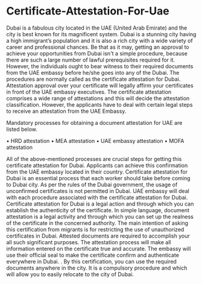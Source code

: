 # Certificate-Attestation-For-Uae
Dubai is a fabulous city located in the UAE (United Arab Emirate) and the city is best known for its magnificent system.  Dubai is a stunning city having a high immigrant’s population and it is also a rich city with a wide variety of career and professional chances. Be that as it may, getting an approval to achieve your opportunities from Dubai isn't a simple procedure, because there are such a large number of lawful prerequisites required for it. However, the individuals ought to bear witness to their required documents from the UAE embassy before he/she goes into any of the Dubai. The procedures are normally called as the certificate attestation for Dubai. Attestation approval over your certificate will legally affirm your certificates in front of the UAE embassy executives. The certificate attestation comprises a wide range of attestations and this will decide the attestation classification. However, the applicants have to deal with certain legal steps to receive an attestation from the UAE Embassy.     

Mandatory processes for obtaining a document attestation for UAE are listed below.

•    HRD attestation 
•    MEA attestation
•    UAE embassy attestation
•    MOFA attestation 

All of the above-mentioned processes are crucial steps for getting this certificate attestation for Dubai. Applicants can achieve this confirmation from the UAE embassy located in their country. Certificate attestation for Dubai is an essential process that each worker should take before coming to Dubai city. As per the rules of the Dubai government, the usage of unconfirmed certificates is not permitted in Dubai. UAE embassy will deal with each procedure associated with the certificate attestation for Dubai. Certificate attestation for Dubai is a legal action and through which you can establish the authenticity of the certificate. In simple language, document attestation is a legal activity and through which you can set up the realness of the certificate in the concerned authority. The main intention of asking this certification from migrants is for restricting the use of unauthorized certificates in Dubai. Attested documents are required to accomplish your all such significant purposes. The attestation process will make all information entered on the certificate true and accurate. The embassy will use their official seal to make the certificate confirm and authenticate everywhere in Dubai. . By this certification, you can use the required documents anywhere in the city. It is a compulsory procedure and which will allow you to easily relocate to the city of Dubai.   
 
